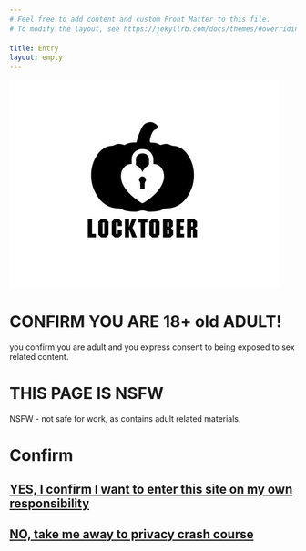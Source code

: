```yaml
---
# Feel free to add content and custom Front Matter to this file.
# To modify the layout, see https://jekyllrb.com/docs/themes/#overriding-theme-defaults

title: Entry
layout: empty
---
```


![Locktober pumpkin logo](/assets/img/2020/Locktober_logo_pumpkin.jpg)

# CONFIRM YOU ARE 18+ old ADULT!
you confirm you are adult and you express consent to being exposed to sex related content.

# THIS PAGE IS NSFW
NSFW - not safe for work, as contains adult related materials.

# Confirm


## [YES, I confirm I want to enter this site on my own responsibility](/welcome.html)

## [NO, take me away to privacy crash course](https://spreadprivacy.com/tag/privacy-newsletter/)

